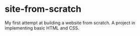 # site-from-scratch
My first attempt at building a website from scratch. A project in implementing basic HTML and CSS.
